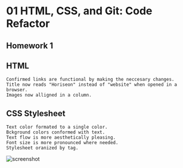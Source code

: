 # 01 HTML, CSS, and Git: Code Refactor

## Homework 1

## HTML
    Confirmed links are functional by making the neccesary changes.
    Title now reads "Horiseon" instead of "website" when opened in a browser.
    Images now alligned in a column.

## CSS Stylesheet
    Text color formated to a single color.
    Bckground colors conformed with text.
    Text flow is more aesthetically pleasing.
    Font size is more pronounced where needed.
    Stylesheet oranized by tag.
    
![screenshot](screenshot-file-C-Users-18472-Desktop-homework-HW-01-HTML-CSS-GIT-CODE-REFRACTOR-index-html-1613940194918.png)